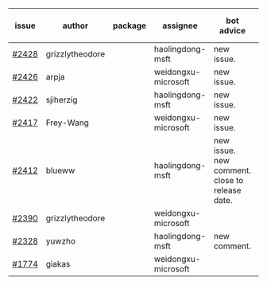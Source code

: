 | issue | author | package | assignee | bot advice | created date of issue | target release date | date from target |
| ------ | ------ | ------ | ------ | ------ | ------ | ------ | :-----: |
| [#2428](https://github.com/Azure/sdk-release-request/issues/2428) | grizzlytheodore |  | haolingdong-msft | new issue. | 02-09 | 02-23 |  |
| [#2426](https://github.com/Azure/sdk-release-request/issues/2426) | arpja |  | weidongxu-microsoft | new issue. | 02-09 | 02-14 |  |
| [#2422](https://github.com/Azure/sdk-release-request/issues/2422) | sjiherzig |  | haolingdong-msft | new issue. | 02-07 | 02-15 |  |
| [#2417](https://github.com/Azure/sdk-release-request/issues/2417) | Frey-Wang |  | weidongxu-microsoft | new issue. | 02-07 | 02-14 |  |
| [#2412](https://github.com/Azure/sdk-release-request/issues/2412) | blueww |  | haolingdong-msft | new issue. new comment. close to release date.  | 02-07 | 02-09 | -1 |
| [#2390](https://github.com/Azure/sdk-release-request/issues/2390) | grizzlytheodore |  | weidongxu-microsoft |  | 01-19 | 01-28 |  |
| [#2328](https://github.com/Azure/sdk-release-request/issues/2328) | yuwzho |  | haolingdong-msft | new comment. | 12-22 | 01-17 |  |
| [#1774](https://github.com/Azure/sdk-release-request/issues/1774) | giakas |  | weidongxu-microsoft |  | 07-14 | 07-19 |  |
